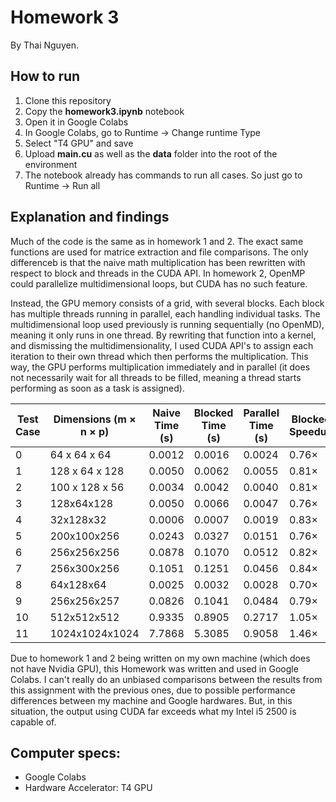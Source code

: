 # Homework 3

By Thai Nguyen.

## How to run

1. Clone this repository
2. Copy the __homework3.ipynb__ notebook
3. Open it in Google Colabs
4. In Google Colabs, go to Runtime -> Change runtime Type
5. Select "T4 GPU" and save
6. Upload __main.cu__ as well as the __data__ folder into the root of the environment
7. The notebook already has commands to run all cases. So just go to Runtime -> Run all

## Explanation and findings

Much of the code is the same as in homework 1 and 2. The exact same functions
are used for matrice extraction and file comparisons. The only differenceb is that
the naive math multiplication has been rewritten with respect to block and threads in the CUDA API.
In homework 2, OpenMP could parallelize multidimensional loops, but CUDA has no such feature. 

Instead, the GPU memory consists of a grid, with several blocks. Each block has multiple threads running in parallel, each handling individual tasks.
The multidimensional loop used previously is running sequentially (no OpenMD), meaning it only runs in one thread. By rewriting that function into a kernel,
and dismissing the multidimensionality, I used CUDA API's to assign each iteration to their own thread which then performs the multiplication. This way, 
the GPU performs multiplication immediately and in parallel (it does not necessarily wait for all threads to be filled, meaning a thread
starts performing as soon as a task is assigned).


| Test Case | Dimensions (m × n × p) | Naive Time (s) | Blocked Time (s) | Parallel Time (s) | Blocked Speedup | Parallel Speedup | Naive CUDA (s) 
|-----------|------------------------|----------------|------------------|-------------------|-----------------|------------------|---------------
| 0         | 64 x 64 x 64           | 0.0012         | 0.0016           | 0.0024            | 0.76×           | 0.50×            | 0.00017
| 1         | 128 x 64 x 128         | 0.0050         | 0.0062           | 0.0055            | 0.81×           | 1.01×            | 0.00020
| 2         | 100 x 128 x 56         | 0.0034         | 0.0042           | 0.0040            | 0.81×           | 0.87×            | 0.00023
| 3         | 128x64x128             | 0.0050         | 0.0066           | 0.0047            | 0.76×           | 1.06×            | 0.00017
| 4         | 32x128x32              | 0.0006         | 0.0007           | 0.0019            | 0.83×           | 0.33×            | 0.00024
| 5         | 200x100x256            | 0.0243         | 0.0327           | 0.0151            | 0.76×           | 1.64×            | 0.00040
| 6         | 256x256x256            | 0.0878         | 0.1070           | 0.0512            | 0.82×           | 1.71×            | 0.00062
| 7         | 256x300x256            | 0.1051         | 0.1251           | 0.0456            | 0.84×           | 2.30×            | 0.00065
| 8         | 64x128x64              | 0.0025         | 0.0032           | 0.0028            | 0.70×           | 0.86×            | 0.00025
| 9         | 256x256x257            | 0.0826         | 0.1041           | 0.0484            | 0.79×           | 1.70×            | 0.00062
| 10        | 512x512x512            | 0.9335         | 0.8905           | 0.2717            | 1.05×           | 3.43×            | 0.00034
| 11        | 1024x1024x1024         | 7.7868         | 5.3085           | 0.9058            | 1.46×           | 8.59×            | 0.02512

Due to homework 1 and 2 being written on my own machine (which does not have Nvidia GPU), this Homework
was written and used in Google Colabs. I can't really do an unbiased comparisons
between the results from this assignment with the previous ones, due to possible performance differences
between my machine and Google hardwares. But, in this situation, the output using CUDA far exceeds what my
Intel i5 2500 is capable of.


## Computer specs:

- Google Colabs
- Hardware Accelerator: T4 GPU